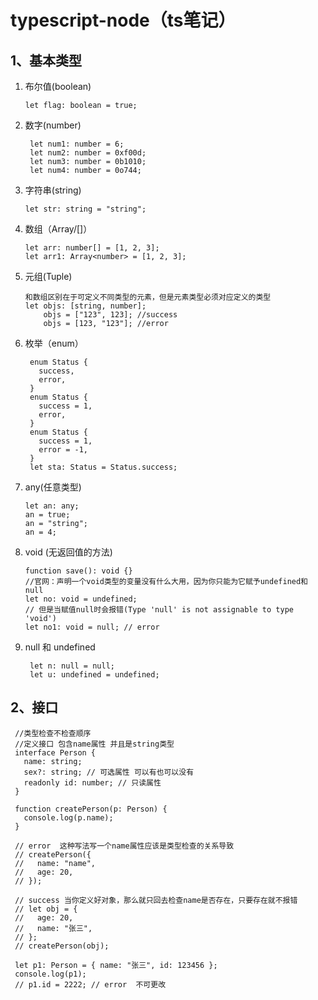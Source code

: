 # typescript-node（ts笔记）

## 1、基本类型
1. 布尔值(boolean)
   ```
   let flag: boolean = true;
   ```
2. 数字(number)
   ```
    let num1: number = 6;
    let num2: number = 0xf00d;
    let num3: number = 0b1010;
    let num4: number = 0o744;
   ```
3. 字符串(string)
    ```
    let str: string = "string";
    ```
4. 数组（Array/[]）
   ```
   let arr: number[] = [1, 2, 3];
   let arr1: Array<number> = [1, 2, 3];
   ```
5. 元组(Tuple)
   ```
   和数组区别在于可定义不同类型的元素，但是元素类型必须对应定义的类型
   let objs: [string, number];
       objs = ["123", 123]; //success
       objs = [123, "123"]; //error
   ```
6. 枚举（enum）
   ```
    enum Status {
      success,
      error,
    }
    enum Status {
      success = 1,
      error,
    }
    enum Status {
      success = 1,
      error = -1,
    }
    let sta: Status = Status.success;
   ```
7. any(任意类型)
    ```
    let an: any;
    an = true;
    an = "string";
    an = 4;
    ```
8. void (无返回值的方法)
    ```
    function save(): void {}
    //官网：声明一个void类型的变量没有什么大用，因为你只能为它赋予undefined和null
    let no: void = undefined;
    // 但是当赋值null时会报错(Type 'null' is not assignable to type 'void')
    let no1: void = null; // error
    ```
9. null 和 undefined
   ```
    let n: null = null;
    let u: undefined = undefined;
   ```

## 2、接口
   ```
    //类型检查不检查顺序
    //定义接口 包含name属性 并且是string类型
    interface Person {
      name: string;
      sex?: string; // 可选属性 可以有也可以没有
      readonly id: number; // 只读属性
    }

    function createPerson(p: Person) {
      console.log(p.name);
    }

    // error  这种写法写一个name属性应该是类型检查的关系导致
    // createPerson({
    //   name: "name",
    //   age: 20,
    // });

    // success 当你定义好对象，那么就只回去检查name是否存在，只要存在就不报错
    // let obj = {
    //   age: 20,
    //   name: "张三",
    // };
    // createPerson(obj);

    let p1: Person = { name: "张三", id: 123456 };
    console.log(p1);
    // p1.id = 2222; // error  不可更改
   ```